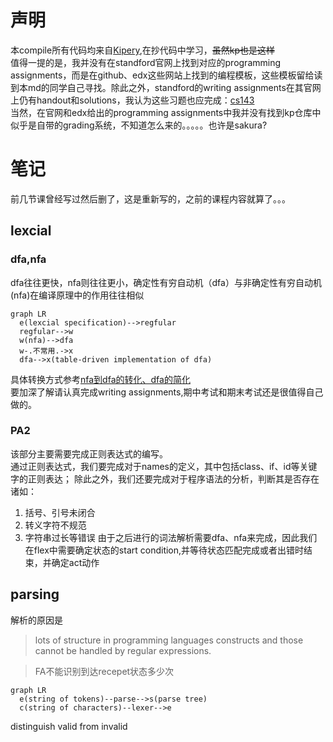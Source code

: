 # 声明
本compile所有代码均来自[Kipery](https://github.com/Kiprey/Skr_Learning/tree/master/week3-6),在抄代码中学习，~~虽然kp也是这样~~    
值得一提的是，我并没有在standford官网上找到对应的programming assignments，而是在github、edx这些网站上找到的编程模板，这些模板留给读到本md的同学自己寻找。除此之外，standford的writing assignments在其官网上仍有handout和solutions，我认为这些习题也应完成：[cs143](http://web.stanford.edu/class/cs143/)    
当然，在官网和edx给出的programming assignments中我并没有找到kp仓库中似乎是自带的grading系统，不知道怎么来的。。。。。也许是sakura?
# 笔记
前几节课曾经写过然后删了，这是重新写的，之前的课程内容就算了。。。
## lexcial
### dfa,nfa
dfa往往更快，nfa则往往更小，确定性有穷自动机（dfa）与非确定性有穷自动机(nfa)在编译原理中的作用往往相似    
```mermaid
graph LR
  e(lexcial specification)-->regfular
  regfular-->w
  w(nfa)-->dfa
  w-.不常用.->x
  dfa-->x(table-driven implementation of dfa)
```
具体转换方式参考[nfa到dfa的转化、dfa的简化](https://blog.csdn.net/qq_40294512/article/details/89004777)    
要加深了解请认真完成writing assignments,期中考试和期末考试还是很值得自己做的。
### PA2
该部分主要需要完成正则表达式的编写。    
通过正则表达式，我们要完成对于names的定义，其中包括class、if、id等关键字的正则表达；      除此之外，我们还要完成对于程序语法的分析，判断其是否存在诸如：
1. 括号、引号未闭合
2. 转义字符不规范
3. 字符串过长等错误
由于之后进行的词法解析需要dfa、nfa来完成，因此我们在flex中需要确定状态的start condition,并等待状态匹配完成或者出错时结束，并确定act动作
## parsing
解析的原因是
>lots of structure in programming languages constructs and those cannot be handled by regular expressions.


>FA不能识别到达recepet状态多少次



```mermaid
graph LR
  e(string of tokens)--parse-->s(parse tree)
  c(string of characters)--lexer-->e
```
distinguish valid from invalid


